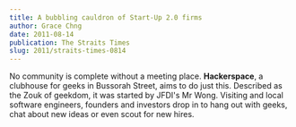 ```yaml
---
title: A bubbling cauldron of Start-Up 2.0 firms
author: Grace Chng
date: 2011-08-14
publication: The Straits Times
slug: 2011/straits-times-0814
---
```


No community is complete without a meeting place. **Hackerspace**, a clubhouse for geeks in Bussorah Street, aims to do just this. Described as the Zouk of geekdom, it was started by JFDI's Mr Wong. Visiting and local software engineers, founders and investors drop in to hang out with geeks, chat about new ideas or even scout for new hires.
